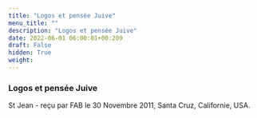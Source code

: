 ```yaml
---
title: "Logos et pensée Juive"
menu_title: ""
description: "Logos et pensée Juive"
date: 2022-06-01 06:00:01+00:209
draft: False
hidden: True
weight:
---
```

### Logos et pensée Juive

St Jean - reçu par FAB le 30 Novembre 2011, Santa Cruz, Californie, USA.



